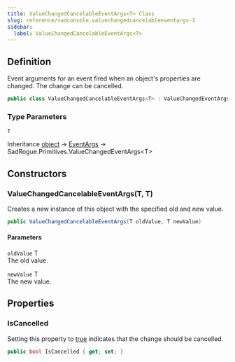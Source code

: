 ```yaml
---
title: ValueChangedCancelableEventArgs<T> Class
slug: reference/sadconsole.valuechangedcancelableeventargs-1
sidebar:
  label: ValueChangedCancelableEventArgs<T>
---
```

## Definition

Event arguments for an event fired when an object's properties are changed. The change can be cancelled.

```csharp title="C#"
public class ValueChangedCancelableEventArgs<T> : ValueChangedEventArgs<T>
```

### Type Parameters

`T`  


Inheritance [object](https://learn.microsoft.com/dotnet/api/system.object/) → [EventArgs](https://learn.microsoft.com/dotnet/api/system.eventargs/) → SadRogue.Primitives.ValueChangedEventArgs\<T\>

## Constructors

### ValueChangedCancelableEventArgs(T, T)

Creates a new instance of this object with the specified old and new value.

```csharp title="C#"
public ValueChangedCancelableEventArgs(T oldValue, T newValue)
```

#### Parameters

`oldValue` T  
The old value.

`newValue` T  
The new value.


## Properties

### IsCancelled

Setting this property to <a href="https://learn.microsoft.com/dotnet/csharp/language-reference/builtin-types/bool">true</a> indicates that the change should be cancelled.

```csharp title="C#"
public bool IsCancelled { get; set; }
```